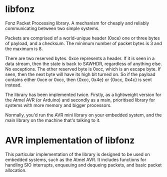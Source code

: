libfonz
=======

Fonz Packet Processing library. A mechanism for cheaply and reliably
communicating between two simple systems.

Packets are comprised of a world-unique header (0xce) one or three bytes
of payload, and a checksum. The minimum number of packet bytes is 3 and
the maximum is 8.

There are two reserved bytes. 0xce represents a header. If it is seen in
a data stream, then the state is back to SAWHDR, regardless of anything
else. No exceptions. The other reserved byte is 0xcc, which is an escape
byte. If seen, then the next byte will have its high bit turned on. So
if the payload contains either 0xce or 0xcc, then {0xcc, 0x4e} or {0xcc,
0x4c} is sent instead.

The library has been implemented twice. Firstly, as a lightweight version
for the Atmel AVR (or Arduino) and secondly as a main, prioritised
library for systems with more memory and bigger processors.

Normally, you'd run the AVR mini library on your embedded system, and
the main library on the machine that's talking to it.

AVR implementation of libfonz
=============================

This particular implementation of the library is designed to be used on
embedded systems, such as the Atmel AVR. It includes functions for
handling SIO interrupts, enqueuing and dequeing packets, and basic
packet allocation.
